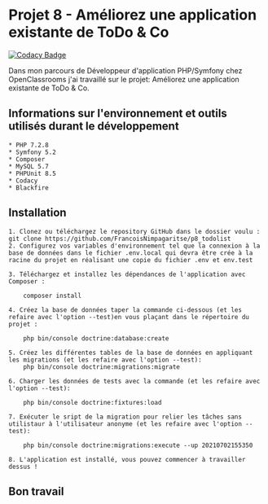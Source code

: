 Projet 8 - Améliorez une application existante de ToDo & Co
===========================================================

[![Codacy Badge](https://app.codacy.com/project/badge/Grade/44794a8896c24a59a8ba56219678bcca)](https://www.codacy.com/gh/FrancoisNimpagaritse/p8_todolist/dashboard?utm_source=github.com&amp;utm_medium=referral&amp;utm_content=FrancoisNimpagaritse/p8_todolist&amp;utm_campaign=Badge_Grade)

Dans mon parcours de Développeur d'application PHP/Symfony chez OpenClassrooms j'ai travaillé sur le projet: Améliorez une application existante de ToDo & Co. 

Informations sur l'environnement et outils utilisés durant le développement
--------------------------------------------------------------------------- 
    * PHP 7.2.8
    * Symfony 5.2
    * Composer
    * MySQL 5.7 
    * PHPUnit 8.5
    * Codacy
    * Blackfire

Installation
-------------- 

    1. Clonez ou téléchargez le repository GitHub dans le dossier voulu :
    git clone https://github.com/FrancoisNimpagaritse/p8_todolist
    2. Configurez vos variables d'environnement tel que la connexion à la base de données dans le fichier .env.local qui devra être crée à la racine du projet en réalisant une copie du fichier .env et env.test

    3. Téléchargez et installez les dépendances de l'application avec Composer :

        composer install

    4. Créez la base de données taper la commande ci-dessous (et les refaire avec l'option --test)en vous plaçant dans le répertoire du projet :

        php bin/console doctrine:database:create
    
    5. Créez les différentes tables de la base de données en appliquant les migrations (et les refaire avec l'option --test):
        php bin/console doctrine:migrations:migrate

    6. Charger les données de tests avec la commande (et les refaire avec l'option --test):

        php bin/console doctrine:fixtures:load

    7. Exécuter le sript de la migration pour relier les tâches sans utilistaur à l'utilisateur anonyme (et les refaire avec l'option --test):

        php bin/console doctrine:migrations:execute --up 20210702155350

    8. L'application est installé, vous pouvez commencer à travailler dessus !

Bon travail
-------------